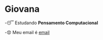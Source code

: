 # Giovana
-:sleeping: Estudando **Pensamento Computacional**

-:worried: Meu email é [email](giovana.carnicelli.cardoso@escola.pr.gov.br)
